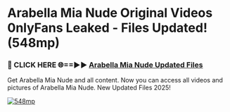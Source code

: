 # Arabella Mia Nude Original Videos 0nlyFans Leaked - Files Updated! (548mp)

<h3>🔴 CLICK HERE 🌐==►► <a href="https://tinyurl.com/yrmya6cz" rel="nofollow">Arabella Mia Nude Updated Files</a></h3>

Get Arabella Mia Nude and all content. Now you can access all videos and pictures of Arabella Mia Nude. New Updated Files 2025!

[![548mp](https://i.imgur.com/FMdXYCs.gif)](https://tinyurl.com/yrmya6cz)
